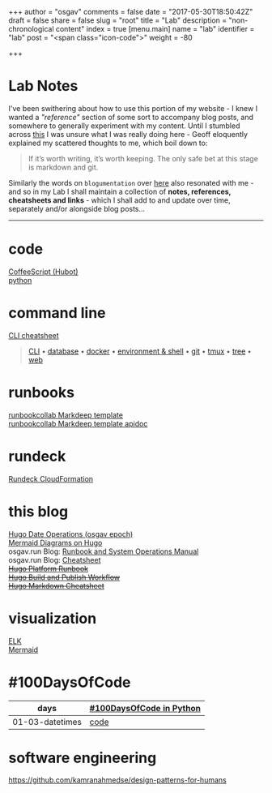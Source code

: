 +++
author = "osgav"
comments = false
date = "2017-05-30T18:50:42Z"
draft = false
share = false
slug = "root"
title = "Lab"
description = "non-chronological content"
index = true
[menu.main]
name = "lab"
identifier = "lab"
post = "<span class=\"icon-code\"></span>"
weight = -80

+++
# Lab Notes

I've been swithering about how to use this portion of my website - I knew I wanted a *"reference"* section of some sort to accompany blog posts, and somewhere to generally experiment with my content. Until I stumbled across [this](https://ghuntley.com/notes/) I was unsure what I was really doing here - Geoff eloquently explained my scattered thoughts to me, which boil down to:

> If it’s worth writing, it’s worth keeping. The only safe bet at this stage is markdown and git.

Similarly the words on `blogumentation` over [here](https://www.jvt.me/posts/2017/06/25/blogumentation/) also resonated with me - and so in my Lab I shall maintain a collection of **notes, references, cheatsheets and links** - which I shall add to and update over time, separately and/or alongside blog posts...

<!-- stumbled across blogumentation post here -->
<!-- https://twitter.com/vvoyer/status/1087705536714412032?s=19 -->
<!-- https://twitter.com/JamieTanna/status/1087979178522222593 -->

---

# code
[CoffeeScript (Hubot)](/lab/coffeescript-hubot.html)<br />
[python](/lab/python.html)<br />


# command line
[CLI cheatsheet](/md/cli-cheatsheet.html)

> [CLI](/lab/cli.html) &bull;
[database](/lab/cli-database.html) &bull;
[docker](/lab/cli-docker.html) &bull;
[environment & shell](/lab/cli-env-shell.html) &bull;
[git](/lab/cli-git.html) &bull;
[tmux](/lab/cli-tmux.html) &bull;
[tree](/lab/cli-tree.html) &bull;
[web](/lab/cli-web.html)


# runbooks
[runbookcollab Markdeep template](/md/runbooks/runbook-template.html)<br />
[runbookcollab Markdeep template apidoc](/md/runbooks/runbook-template-apidoc.html)


# rundeck
[Rundeck CloudFormation](/lab/rundeck-cloudformation.html)<br />


# this blog
[Hugo Date Operations (osgav epoch)](/lab/hugo-date-operations.html)<br />
[Mermaid Diagrams on Hugo](/lab/hugo-mermaid-diagrams.html)<br />
osgav.run Blog: [Runbook and System Operations Manual](/md/runbooks/osgav-blog.html)<br />
osgav.run Blog: [Cheatsheet](/lab/cheatsheet.html)<br />
~~[Hugo Platform Runbook](/lab/hugo-platform-runbook.html)<br />~~
~~[Hugo Build and Publish Workflow](/lab/hugo-build-and-publish-workflow.html)<br />~~
~~[Hugo Markdown Cheatsheet](/lab/hugo-markdown-cheatsheet.html)<br />~~


# visualization
[ELK](/lab/elk.html)<br />
[Mermaid](/lab/mermaid.html)<br />


# #100DaysOfCode

days | [#100DaysOfCode in Python](/lab/100daysofcode.html)
---- | --------------
01-03-datetimes | [code](/md/100days/01-03-datetimes.html)



# software engineering
https://github.com/kamranahmedse/design-patterns-for-humans
